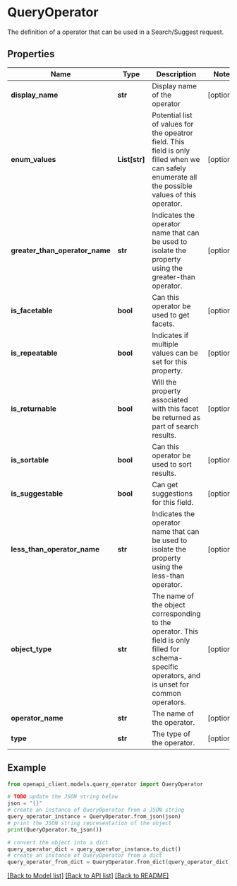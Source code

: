 # QueryOperator

The definition of a operator that can be used in a Search/Suggest request.

## Properties

Name | Type | Description | Notes
------------ | ------------- | ------------- | -------------
**display_name** | **str** | Display name of the operator | [optional] 
**enum_values** | **List[str]** | Potential list of values for the opeatror field. This field is only filled when we can safely enumerate all the possible values of this operator. | [optional] 
**greater_than_operator_name** | **str** | Indicates the operator name that can be used to isolate the property using the greater-than operator. | [optional] 
**is_facetable** | **bool** | Can this operator be used to get facets. | [optional] 
**is_repeatable** | **bool** | Indicates if multiple values can be set for this property. | [optional] 
**is_returnable** | **bool** | Will the property associated with this facet be returned as part of search results. | [optional] 
**is_sortable** | **bool** | Can this operator be used to sort results. | [optional] 
**is_suggestable** | **bool** | Can get suggestions for this field. | [optional] 
**less_than_operator_name** | **str** | Indicates the operator name that can be used to isolate the property using the less-than operator. | [optional] 
**object_type** | **str** | The name of the object corresponding to the operator. This field is only filled for schema-specific operators, and is unset for common operators. | [optional] 
**operator_name** | **str** | The name of the operator. | [optional] 
**type** | **str** | The type of the operator. | [optional] 

## Example

```python
from openapi_client.models.query_operator import QueryOperator

# TODO update the JSON string below
json = "{}"
# create an instance of QueryOperator from a JSON string
query_operator_instance = QueryOperator.from_json(json)
# print the JSON string representation of the object
print(QueryOperator.to_json())

# convert the object into a dict
query_operator_dict = query_operator_instance.to_dict()
# create an instance of QueryOperator from a dict
query_operator_from_dict = QueryOperator.from_dict(query_operator_dict)
```
[[Back to Model list]](../README.md#documentation-for-models) [[Back to API list]](../README.md#documentation-for-api-endpoints) [[Back to README]](../README.md)


